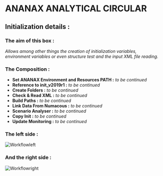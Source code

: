 # ANANAX ANALYTICAL CIRCULAR
## Initialization details :
### The aim of this box :
*Allows among other things the creation of initialization variables, environment variables or even structure test and the input XML file reading.*

### The Composition :

- __Set ANANAX Environment and Resources PATH :__ *to be continued*
- __Reference to init_v2019r1 :__ *to be continued*
- __Create Folders :__ *to be continued*
- __Check & Read XML :__ *to be continued*
- __Build Paths :__ *to be continued*
- __Link Data From Numacous :__ *to be continued*
- __Scenario Analyser :__ *to be continued*
- __Copy Init :__ *to be continued*
- __Update Monitoring :__ *to be continued*

### The left side :

![Workflowleft](https://user-images.githubusercontent.com/45098441/86543318-ba5f8380-bf1d-11ea-9c7e-a93419477b31.JPG)

### And the right side :

![Workflowright](https://user-images.githubusercontent.com/45098441/86543319-baf81a00-bf1d-11ea-92c4-f2ff833595b0.JPG)
